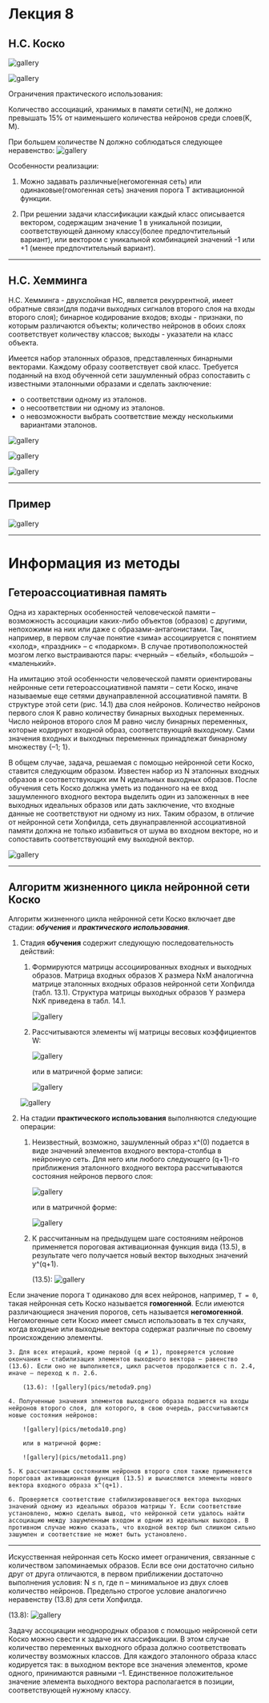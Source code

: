 # Лекция 8

## Н.С. Коско

![gallery](pics/1.png)

![gallery](pics/2.png)

Ограничения практического использования:

Количество ассоциаций, хранимых в памяти сети(N), не должно превышать 15% от наименьшего количества
нейронов среди слоев(K, M).

При большем количестве N должно соблюдаться следующее неравенство: ![gallery](pics/3.png)

Особенности реализации:

1. Можно задавать различные(негомогенная сеть) или одинаковые(гомогенная сеть) значения порога T
   активационной функции.

2. При решении задачи классификации каждый класс описывается вектором, содержащим значение 1 в
   уникальной позиции, соответствующей данному классу(более предпочтительный вариант), или вектором с
   уникальной комбинацией значений -1 или +1 (менее предпочтительный вариант).

---

## Н.С. Хемминга

Н.С. Хемминга - двухслойная НС, является рекуррентной, имеет обратные связи(для подачи выходных сигналов
второго слоя на входы второго слоя); бинарное кодирование входов; входы - признаки, по которым
различаются объекты; количество нейронов в обоих слоях соответствует количеству классов; выходы -
указатели на класс объекта.

Имеется набор эталонных образов, представленных бинарными векторами. Каждому образу соответствует свой
класс. Требуется поданный на вход обученной сети зашумленный образ сопоставить с известными эталонными
образами и сделать заключение:

* о соответствии одному из эталонов.
* о несоответствии ни одному из эталонов.
* о невозможности выбрать соответствие между несколькими вариантами эталонов.

![gallery](pics/4.png)

![gallery](pics/5.png)

![gallery](pics/6.png)

---

## Пример

![gallery](pics/7.png)

---

# Информация из методы

## Гетероассоциативная память

Одна из характерных особенностей человеческой памяти – возможность ассоциации каких-либо объектов (образов) с другими, непохожими на них или даже с образами-антагонистами. Так, например, в первом случае понятие «зима» ассоциируется с понятием «холод», «праздник» – с «подарком». В случае противоположностей мозгом легко выстраиваются пары: «черный» – «белый», «большой» – «маленький».

На имитацию этой особенности человеческой памяти ориентированы нейронные сети гетероассоциативной памяти – сети Коско, иначе называемые еще сетями двунаправленной ассоциативной памяти. В структуре этой сети (рис. 14.1) два слоя нейронов. Количество нейронов первого слоя K равно количеству бинарных выходных переменных. Число нейронов второго слоя M равно числу бинарных переменных, которые кодируют входной образ, соответствующий выходному. Сами значения входных и выходных переменных принадлежат бинарному множеству {–1; 1}.

В общем случае, задача, решаемая с помощью нейронной сети Коско, ставится следующим образом. Известен набор из N эталонных входных образов и соответствующих им N идеальных выходных образов. После обучения сеть Коско должна уметь из поданного на ее вход зашумленного входного вектора выделить один из заложенных в нее выходных идеальных образов или дать заключение, что входные данные не соответствуют ни одному из них. Таким образом, в отличие от нейронной сети Хопфилда, сеть двунаправленной ассоциативной памяти должна не только избавиться от шума во входном векторе, но и сопоставить соответствующий ему выходной вектор.

![gallery](pics/metoda1.png)

---

## Алгоритм жизненного цикла нейронной сети Коско

Алгоритм жизненного цикла нейронной сети Коско включает две стадии: ***обучения*** и ***практического использования***.

1. Стадия **обучения** содержит следующую последовательность действий:
    1. Формируются матрицы ассоциированных входных и выходных образов. Матрица входных образов X размера NxM аналогична матрице эталонных входных образов нейронной сети Хопфилда (табл. 13.1). Структура матрицы выходных образов Y размера NxK приведена в табл. 14.1.

        ![gallery](pics/metoda2.png)

    2. Рассчитываются элементы wij матрицы весовых коэффициентов W:

        ![gallery](pics/metoda3.png)

        или в матричной форме записи:

        ![gallery](pics/metoda4.png)

    ![gallery](pics/metoda5.png)

2. На стадии **практического использования** выполняются следующие операции:

    1. Неизвестный, возможно, зашумленный образ x^(0) подается в виде значений элементов входного вектора-столбца в нейронную сеть. Для него или любого следующего (q+1)-го приближения эталонного входного вектора рассчитываются состояния нейронов первого слоя:

        ![gallery](pics/metoda6.png)

        или в матричной форме:

        ![gallery](pics/metoda7.png)

    2. К рассчитанным на предыдущем шаге состояниям нейронов применяется пороговая активационная функция вида (13.5), в результате чего получается новый вектор выходных значений y^(q+1).

        (13.5): ![gallery](pics/metoda8.png)

Если значение порога `T` одинаково для всех нейронов, например, `T = 0`, такая нейронная сеть Коско называется **гомогенной**. Если имеются различающиеся значения порогов, сеть называется **негомогенной**. Негомогенные сети Коско имеет смысл использовать в тех случаях, когда входные или выходные вектора содержат различные по своему происхождению элементы.

    3. Для всех итераций, кроме первой (q ≠ 1), проверяется условие окончания – стабилизация элементов выходного вектора – равенство (13.6). Если оно не выполняется, цикл расчетов продолжается с п. 2.4, иначе – переход к п. 2.6.

        (13.6): ![gallery](pics/metoda9.png)

    4. Полученные значения элементов выходного образа подаются на входы нейронов второго слоя, для которого, в свою очередь, рассчитываются новые состояния нейронов:

        ![gallery](pics/metoda10.png)

        или в матричной форме:

        ![gallery](pics/metoda11.png)

    5. К рассчитанным состояниям нейронов второго слоя также применяется пороговая активационная функция (13.5) и вычисляются элементы нового вектора входного образа x^(q+1).

    6. Проверяется соответствие стабилизировавшегося вектора выходных значений одному из идеальных образов матрицы Y. Если соответствие установлено, можно сделать вывод, что нейронной сети удалось найти ассоциацию между зашумленным входом и одним из идеальных выходов. В противном случае можно сказать, что входной вектор был слишком сильно зашумлен и соответствие не может быть установлено.

---

Искусственная нейронная сеть Коско имеет ограничения, связанные с количеством запоминаемых образов. Если все они достаточно сильно друг от друга отличаются, в первом приближении достаточно выполнения условия: N ≤ n, где n – минимальное из двух слоев количество нейронов. Предельно строгое условие аналогично неравенству (13.8) для сети Хопфилда.

(13.8): ![gallery](pics/metoda12.png)

Задачу ассоциации неоднородных образов с помощью нейронной сети Коско можно свести к задаче их классификации. В этом случае количество переменных выходного образа должно соответствовать количеству возможных классов. Для каждого эталонного образа класс кодируется так: в выходном векторе все значения элементов, кроме одного, принимаются равными –1. Единственное положительное значение элемента выходного вектора располагается в позиции, соответствующей нужному классу.
